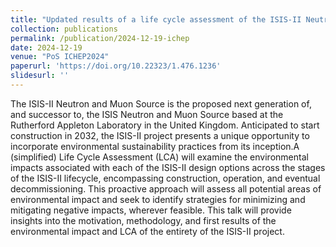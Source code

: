 ```yaml
---
title: "Updated results of a life cycle assessment of the ISIS-II Neutron and Muon Source"
collection: publications
permalink: /publication/2024-12-19-ichep
date: 2024-12-19
venue: "PoS ICHEP2024"
paperurl: 'https://doi.org/10.22323/1.476.1236'
slidesurl: ''
---
```


The ISIS-II Neutron and Muon Source is the proposed next generation of, and successor to, the ISIS Neutron and Muon Source based at the Rutherford Appleton Laboratory in the United Kingdom. Anticipated to start construction in 2032, the ISIS-II project presents a unique opportunity to incorporate environmental sustainability practices from its inception.A (simplified) Life Cycle Assessment (LCA) will examine the environmental impacts associated with each of the ISIS-II design options across the stages of the ISIS-II lifecycle, encompassing construction, operation, and eventual decommissioning. This proactive approach will assess all potential areas of environmental impact and seek to identify strategies for minimizing and mitigating negative impacts, wherever feasible. This talk will provide insights into the motivation, methodology, and first results of the environmental impact and LCA of the entirety of the ISIS-II project.

